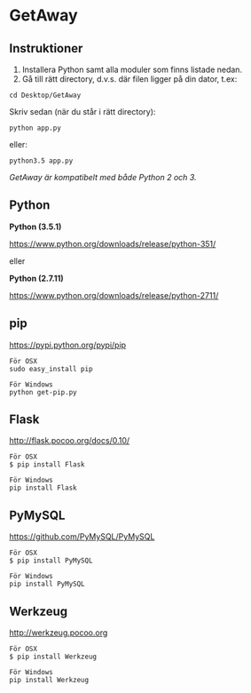 # GetAway

Instruktioner
------
1. Installera Python samt alla moduler som finns listade nedan.
2. Gå till rätt directory, d.v.s. där filen ligger på din dator, t.ex: 
```
cd Desktop/GetAway
```
Skriv sedan (när du står i rätt directory):
```
python app.py
```
eller:
```
python3.5 app.py
```
*GetAway är kompatibelt med både Python 2 och 3.*

Python
------

**Python (3.5.1)**

https://www.python.org/downloads/release/python-351/

eller

**Python (2.7.11)**

https://www.python.org/downloads/release/python-2711/

pip
------
https://pypi.python.org/pypi/pip
```
För OSX
sudo easy_install pip

För Windows
python get-pip.py
```
Flask
------
http://flask.pocoo.org/docs/0.10/
```
För OSX
$ pip install Flask

För Windows
pip install Flask
```
PyMySQL
------
https://github.com/PyMySQL/PyMySQL
```
För OSX
$ pip install PyMySQL

För Windows
pip install PyMySQL
```

Werkzeug
------
http://werkzeug.pocoo.org
```
För OSX
$ pip install Werkzeug

För Windows
pip install Werkzeug
```
